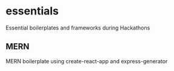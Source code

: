 # essentials
Essential boilerplates and frameworks during Hackathons

## MERN
MERN boilerplate using create-react-app and express-generator
